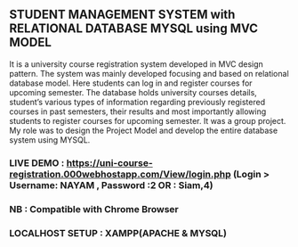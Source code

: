 ## STUDENT MANAGEMENT SYSTEM with RELATIONAL DATABASE MYSQL using MVC MODEL

It is a university course registration system developed in MVC design pattern. The system was mainly developed focusing and based on relational database model.  Here students can log in and register courses for upcoming semester. The database holds university courses details, student’s various types of information regarding previously registered courses in past semesters, their results and most importantly allowing students to register courses for upcoming semester. It was a group project. My role was to design the Project Model and develop the entire database system using MYSQL.

### LIVE DEMO : https://uni-course-registration.000webhostapp.com/View/login.php (Login > Username: NAYAM , Password :2   OR : Siam,4)
### NB : Compatible with Chrome Browser


### LOCALHOST SETUP : XAMPP(APACHE & MYSQL)

